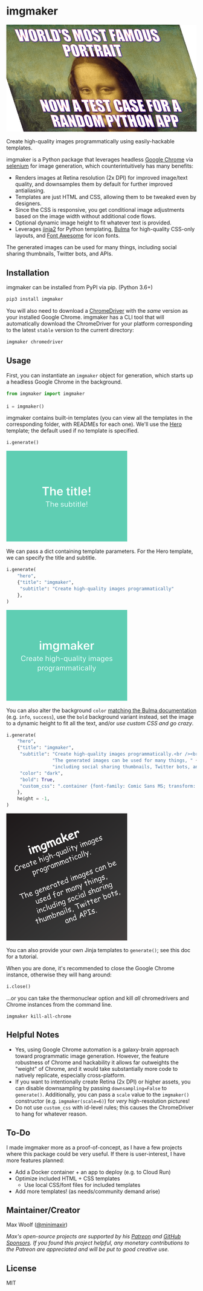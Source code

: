 # imgmaker

![](docs/img/meme3.png)

Create high-quality images programmatically using easily-hackable templates.

imgmaker is a Python package that leverages headless [Google Chrome](https://www.google.com/chrome/) via [selenium](https://selenium-python.readthedocs.io) for image generation, which counterintuitively has many benefits:

- Renders images at Retina resolution (2x DPI) for improved image/text quality, and downsamples them by default for further improved antialiasing.
- Templates are just HTML and CSS, allowing them to be tweaked even by designers.
- Since the CSS is responsive, you get conditional image adjustments based on the image width without additional code flows.
- Optional dynamic image height to fit whatever text is provided.
- Leverages [jinja2](https://palletsprojects.com/p/jinja/) for Python templating, [Bulma](https://bulma.io) for high-quality CSS-only layouts, and [Font Awesome](https://fontawesome.com) for icon fonts.

The generated images can be used for many things, including social sharing thumbnails, Twitter bots, and APIs.

## Installation

imgmaker can be installed from PyPI via pip. (Python 3.6+)

```sh
pip3 install imgmaker
```

You will also need to download a [ChromeDriver](https://chromedriver.chromium.org) with the _same_ version as your installed Google Chrome. imgmaker has a CLI tool that will automatically download the ChromeDriver for your platform corresponding to the latest `stable` version to the current directory:

```sh
imgmaker chromedriver
```

## Usage

First, you can instantiate an `imgmaker` object for generation, which starts up a headless Google Chrome in the background.

```python
from imgmaker import imgmaker

i = imgmaker()
```

imgmaker contains built-in templates (you can view all the templates in the corresponding folder, with READMEs for each one). We'll use the [Hero](imgmaker/templates/hero) template; the default used if no template is specified.

```python
i.generate()
```

![](docs/img/readme0.png)

We can pass a dict containing template parameters. For the Hero template, we can specify the title and subtitle.

```python
i.generate(
    "hero",
    {"title": "imgmaker",
     "subtitle": "Create high-quality images programmatically"
    },
)
```

![](docs/img/readme1.png)

You can also alter the background `color` [matching the Bulma documentation](https://bulma.io/documentation/layout/hero/) (e.g. `info`, `success`), use the `bold` background variant instead, set the image to a dynamic height to fit all the text, and/or _use custom CSS and go crazy_.

```python
i.generate(
    "hero",
    {"title": "imgmaker",
     "subtitle": "Create high-quality images programmatically.<br /><br />" +
                 "The generated images can be used for many things, " +
                 "including social sharing thumbnails, Twitter bots, and APIs.",
     "color": "dark",
     "bold": True,
     "custom_css": ".container {font-family: Comic Sans MS; transform: rotate(-20deg);}"
    },
    height = -1,
)
```

![](docs/img/readme2.png)

You can also provide your own Jinja templates to `generate()`; see this doc for a tutorial.

When you are done, it's recommended to close the Google Chrome instance, otherwise they will hang around:

```python
i.close()
```

...or you can take the thermonuclear option and kill _all_ chromedrivers and Chrome instances from the command line.

```
imgmaker kill-all-chrome
```

## Helpful Notes

- Yes, using Google Chrome automation is a galaxy-brain approach toward programmatic image generation. However, the feature robustness of Chrome and hackability it allows far outweights the "weight" of Chrome, and it would take substantially more code to natively replicate, especially cross-platform.
- If you want to intentionally create Retina (2x DPI) or higher assets, you can disable downsampling by passing `downsampling=False` to `generate()`. Additionally, you can pass a `scale` value to the `imgmaker()` constructor (e.g. `imgmaker(scale=6)`) for _very_ high-resolution pictures!
- Do not use `custom_css` with id-level rules; this causes the ChromeDriver to hang for whatever reason.

## To-Do

I made imgmaker more as a proof-of-concept, as I have a few projects where this package could be very useful. If there is user-interest, I have more features planned:

- Add a Docker container + an app to deploy (e.g. to Cloud Run)
- Optimize included HTML + CSS templates
  - Use local CSS/font files for included templates
- Add more templates! (as needs/community demand arise)

## Maintainer/Creator

Max Woolf ([@minimaxir](https://minimaxir.com))

_Max's open-source projects are supported by his [Patreon](https://www.patreon.com/minimaxir) and [GitHub Sponsors](https://github.com/sponsors/minimaxir). If you found this project helpful, any monetary contributions to the Patreon are appreciated and will be put to good creative use._

## License

MIT
